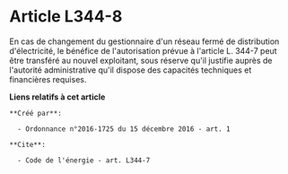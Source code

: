 # Article L344-8

En cas de changement du gestionnaire d'un réseau fermé de distribution d'électricité, le bénéfice de l'autorisation prévue à
l'article L. 344-7 peut être transféré au nouvel exploitant, sous réserve qu'il justifie auprès de l'autorité administrative
qu'il dispose des capacités techniques et financières requises.

**Liens relatifs à cet article**

	**Créé par**:

	  - Ordonnance n°2016-1725 du 15 décembre 2016 - art. 1

	**Cite**:

	  - Code de l'énergie - art. L344-7

